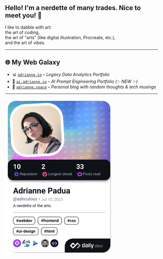## Hello! I'm a nerdette of many trades. Nice to meet you! 👋

I like to dabble with art:  
the art of coding,  
the art of "arts" (like digital illustration, Procreate, etc.),  
and the art of vibes.

---

## 🌐 My Web Galaxy

- 📊 [`adrianne.io`](https://adrianne.io) – *Legacy Data Analytics Portfolio*  
- 🤖 [`ai.adrianne.io`](https://ai.adrianne.io) – *AI Prompt Engineering Portfolio (✨ NEW ✨)*  
- 📝 [`adrianne.space`](https://adrianne.space) – *Personal blog with random thoughts & tech musings*

---

<a href="https://app.daily.dev/adriculous"><img src="./devcard.png" width="356" alt="Adrianne's Dev Card"/></a>
